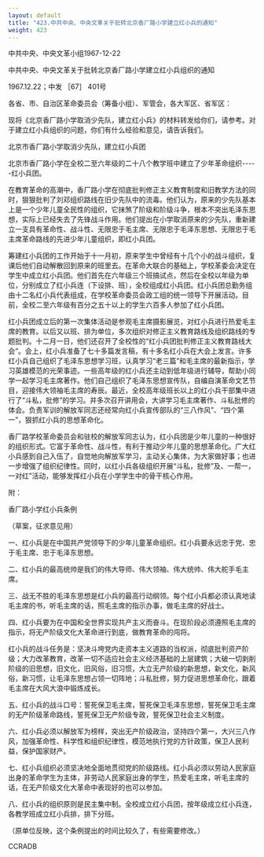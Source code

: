 ```yaml
---
layout: default
title: "423.中共中央、中央文革关于批转北京香厂路小学建立红小兵的通知"
weight: 423
---
```


中共中央、中央文革小组1967-12-22

中共中央、中央文革关于批转北京香厂路小学建立红小兵组织的通知

1967.12.22；中发 ［67］ 401号

各省、市、自治区革命委员会（筹备小组）、军管会，各大军区、省军区：

现将《北京香厂路小学取消少先队，建立红小兵》的材料转发给你们，请参考。对于建立红小兵组织的问题，你们有什么经验和意见，请告诉我们。

北京市香厂路小学取消少先队，建立红小兵团

北京市香厂路小学在全校二至六年级的二十八个教学班中建立了少年革命组织-----红小兵团。

在教育革命的高潮中，香厂路小学在彻底批判修正主义教育制度和旧教学方法的同时，狠狠批判了刘邓组织路线在旧少先队中的流毒。他们认为，原来的少先队基本上是一个少年儿童全民性的组织，它抹煞了阶级和阶级斗争，根本不突出毛泽东思想，实际上已经失去了先锋战斗作用。他们提出在小学取消原来的少先队，重新建立一支具有革命性、战斗性、无限忠于毛主席、无限忠于毛泽东思想、无限忠于毛主席革命路线的先进少年儿童组织，即红小兵团。

筹建红小兵团的工作开始于十一月初，原来学生中曾经有十几个小的战斗组织，复课后他们自动解散回到原来的班里去。在革命大联合的基础上，学校革委会决定在学生中成立红小兵团。他们首先在六年级三个班搞试点，然后在全校以年级为单位，分别成立了红小兵连（下设排、班），全校组成红小兵团。红小兵团总勤务组由十二名红小兵代表组成，在学校革命委员会政工组的统一领导下开展活动。目前，全校二至六年级有百分之五十以上的学生六百多人参加了红小兵团。

红小兵团成立后的第一次集体活动是参观毛主席摄影展览，对红小兵进行热爱毛主席的教育。以后又以班、排为单位，多次组织对修正主义教育路线及组织路线的专题批判。十二月一日，他们还召开了全校性的“红小兵团批判修正主义教育路线大会”。会上，红小兵准备了七十多篇发言稿，有十多名红小兵在大会上发言。许多红小兵自己组织了毛泽东思想学习班，认真学习“老三篇”和毛主席的最新指示，学习英雄模范的光荣事迹。一些高年级的红小兵还主动到低年级进行辅导，帮助小同学一起学习毛主席著作。他们自己组织了毛泽东思想宣传队，自编自演革命文艺节目，迎接伟大领袖毛主席的寿辰。最近，全校高年级班长以上的红小兵干部集中进行了“斗私，批修”的学习。并多次召开讲用会，大讲学习毛主席著作、斗私批修的体会。负责军训的解放军同志还经常向红小兵宣传部队的“三八作风”、“四个第一”，狠抓红小兵的思想革命化。

香厂路学校革命委员会和驻校的解放军同志认为，红小兵团是少年儿童的一种很好的组织形式。它富于革命性、战斗性，有利于推动少年儿童的思想革命化。广大红小兵感到自己入伍了，自觉地向解放军学习，主动关心集体，为大家做好事；也进一步增强了组织纪律性。同时，以红小兵各级组织开展“斗私，批修”及、一帮一，一对红”活动，能够发挥红小兵在小学学生中的骨干核心作用。

附：

香厂路小学红小兵条例

（草案，征求意见用）

一、红小兵是在中国共产党领导下的少年儿童革命组织。红小兵要永远忠于党、忠于毛主席、忠于毛泽东思想。

二、红小兵的最高统帅是我们的伟大导师、伟大领袖、伟大统帅、伟大舵手毛主席。

三、战无不胜的毛泽东思想是红小兵的最高行动纲领。每个红小兵都必须认真地读毛主席的书，听毛主席的话，照毛主席的指示办事，做毛主席的好战士。

四、红小兵要为在中国和全世界实现共产主义而奋斗。在现阶段必须遵照毛主席的指示，将无产阶级文化大革命进行到底，做教育革命的闯将。

红小兵的战斗任务是：坚决斗垮党内走资本主义道路的当权派，彻底批判资产阶级；大力改革教育，改革一切不适应社会主义经济基础的上层建筑；大破一切剥削阶级的旧思想，旧文化，旧风俗，旧习惯，大立无产阶级的新思想，新文化，新风俗，新习惯，让毛泽东思想占领一切阵地；斗私批修，努力促进思想革命化，跟着毛主席在大风大浪中锻炼成长。

五、红小兵的战斗口号：誓死保卫毛主席，誓死保卫毛泽东思想，誓死保卫毛主席的无产阶级革命路线，誓死保卫无产阶级专政，誓死保卫社会主义制度。

六、红小兵必须以解放军为榜样，突出无产阶级政治，坚持四个第一，大兴三八作风，加强革命性、科学性和组织纪律性，模范地执行党的方针政策，保卫人民利益，保护国家财产。

七、红小兵组织必须坚决地全面地贯彻党的阶级路线。红小兵必须以劳动人民家庭出身的革命学生为主体，非劳动人民家庭出身的学生，热爱毛主席，听毛主席的话，在无产阶级文化大革命中表现好的也可以参加。

八、红小兵的组织原则是民主集中制。全校成立红小兵团，按年级成立红小兵连，各教学班成立红小兵排，排下分班。

（原单位反映，这个条例提出的时间比较久了，有些需要修改。）

CCRADB

